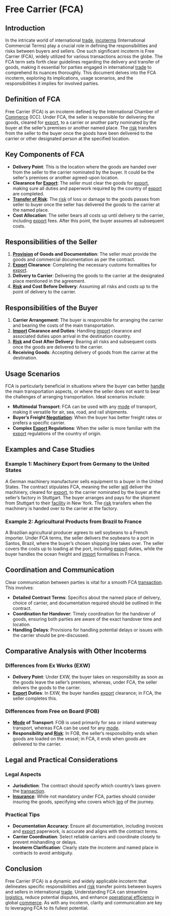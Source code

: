 # Free Carrier (FCA)

## Introduction

In the intricate world of international [trade](../t/trade.md), [incoterms](../i/incoterms.md) (International Commercial Terms) play a crucial role in defining the responsibilities and risks between buyers and sellers. One such significant incoterm is Free Carrier (FCA), widely utilized for various transactions across the globe. The FCA term sets forth clear guidelines regarding the delivery and transfer of goods, making it essential for parties engaged in international [trade](../t/trade.md) to comprehend its nuances thoroughly. This document delves into the FCA incoterm, exploring its implications, usage scenarios, and the responsibilities it implies for involved parties.

## Definition of FCA

Free Carrier (FCA) is an incoterm defined by the International Chamber of [Commerce](../c/commerce.md) (ICC). Under FCA, the seller is responsible for delivering the goods, cleared for [export](../e/export.md), to a carrier or another party nominated by the buyer at the seller’s premises or another named place. The [risk](../r/risk.md) transfers from the seller to the buyer once the goods have been delivered to the carrier or other designated person at the specified location.

## Key Components of FCA

- **Delivery Point**: This is the location where the goods are handed over from the seller to the carrier nominated by the buyer. It could be the seller's premises or another agreed-upon location.
- **Clearance for [Export](../e/export.md)**: The seller must clear the goods for [export](../e/export.md), making sure all duties and paperwork required by the country of [export](../e/export.md) are completed.
- **[Transfer of Risk](../t/transfer_of_risk.md)**: The [risk](../r/risk.md) of loss or damage to the goods passes from seller to buyer once the seller has delivered the goods to the carrier at the named place.
- **Cost Allocation**: The seller bears all costs up until delivery to the carrier, including [export](../e/export.md) fees. After this point, the buyer assumes all subsequent costs.

## Responsibilities of the Seller

1. **[Provision](../p/provision.md) of Goods and Documentation**: The seller must provide the goods and commercial documentation as per the contract.
2. **[Export](../e/export.md) Clearance**: Completing the necessary customs formalities for [export](../e/export.md).
3. **Delivery to Carrier**: Delivering the goods to the carrier at the designated place mentioned in the agreement.
4. **[Risk](../r/risk.md) and Cost Before Delivery**: Assuming all risks and costs up to the point of delivery to the carrier.

## Responsibilities of the Buyer

1. **Carrier Arrangement**: The buyer is responsible for arranging the carrier and bearing the costs of the main transportation.
2. **[Import](../i/import.md) Clearance and Duties**: Handling [import](../i/import.md) clearance and associated duties upon arrival in the destination country.
3. **[Risk](../r/risk.md) and Cost After Delivery**: Bearing all risks and subsequent costs once the goods are delivered to the carrier.
4. **Receiving Goods**: Accepting delivery of goods from the carrier at the destination.

## Usage Scenarios

FCA is particularly beneficial in situations where the buyer can better [handle](../h/handle.md) the main transportation aspects, or where the seller does not want to bear the challenges of arranging transportation. Ideal scenarios include:

- **Multimodal Transport**: FCA can be used with any [mode](../m/mode.md) of transport, making it versatile for air, sea, road, and rail shipments.
- **Buyer’s Freight [Negotiation](../n/negotiation.md)**: When the buyer has better freight rates or prefers a specific carrier.
- **Complex [Export](../e/export.md) Regulations**: When the seller is more familiar with the [export](../e/export.md) regulations of the country of origin.

## Examples and Case Studies

### Example 1: Machinery Export from Germany to the United States

A German machinery manufacturer sells equipment to a buyer in the United States. The contract stipulates FCA, meaning the seller [will](../w/will.md) deliver the machinery, cleared for [export](../e/export.md), to the carrier nominated by the buyer at the seller’s factory in Stuttgart. The buyer arranges and pays for the shipment from Stuttgart to their [facility](../f/facility.md) in New York. The [risk](../r/risk.md) transfers when the machinery is handed over to the carrier at the factory.

### Example 2: Agricultural Products from Brazil to France

A Brazilian agricultural producer agrees to sell soybeans to a French importer. Under FCA terms, the seller delivers the soybeans to a port in Santos, Brazil, where the buyer’s chosen shipping line takes over. The seller covers the costs up to loading at the port, including [export](../e/export.md) duties, while the buyer handles the ocean freight and [import](../i/import.md) formalities in France.

## Coordination and Communication

Clear communication between parties is vital for a smooth FCA [transaction](../t/transaction.md). This involves:

- **Detailed Contract Terms**: Specifics about the named place of delivery, choice of carrier, and documentation required should be outlined in the contract.
- **Coordination for Handover**: Timely coordination for the handover of goods, ensuring both parties are aware of the exact handover time and location.
- **Handling Delays**: Provisions for handling potential delays or issues with the carrier should be pre-discussed.

## Comparative Analysis with Other Incoterms

### Differences from Ex Works (EXW)

- **Delivery Point**: Under EXW, the buyer takes on responsibility as soon as the goods leave the seller’s premises, whereas, under FCA, the seller delivers the goods to the carrier.
- **[Export](../e/export.md) Duties**: In EXW, the buyer handles [export](../e/export.md) clearance; in FCA, the seller completes this.

### Differences from Free on Board (FOB)

- **[Mode](../m/mode.md) of Transport**: FOB is used primarily for sea or inland waterway transport, whereas FCA can be used for any [mode](../m/mode.md).
- **Responsibility and [Risk](../r/risk.md)**: In FOB, the seller’s responsibility ends when goods are loaded on the vessel; in FCA, it ends when goods are delivered to the carrier.

## Legal and Practical Considerations

### Legal Aspects

- **Jurisdiction**: The contract should specify which country’s laws govern the [transaction](../t/transaction.md).
- **[Insurance](../i/insurance.md)**: While not mandatory under FCA, parties should consider insuring the goods, specifying who covers which [leg](../l/leg.md) of the journey.

### Practical Tips

- **Documentation Accuracy**: Ensure all documentation, including invoices and [export](../e/export.md) paperwork, is accurate and aligns with the contract terms.
- **Carrier Coordination**: Select reliable carriers and coordinate closely to prevent mishandling or delays.
- **Incoterm Clarification**: Clearly state the incoterm and named place in contracts to avoid ambiguity.

## Conclusion

Free Carrier (FCA) is a dynamic and widely applicable incoterm that delineates specific responsibilities and [risk](../r/risk.md) transfer points between buyers and sellers in international [trade](../t/trade.md). Understanding FCA can streamline [logistics](../l/logistics.md), reduce potential disputes, and enhance [operational efficiency](../o/operational_efficiency_in_trading.md) in global [commerce](../c/commerce.md). As with any incoterm, clarity and communication are key to leveraging FCA to its fullest potential.